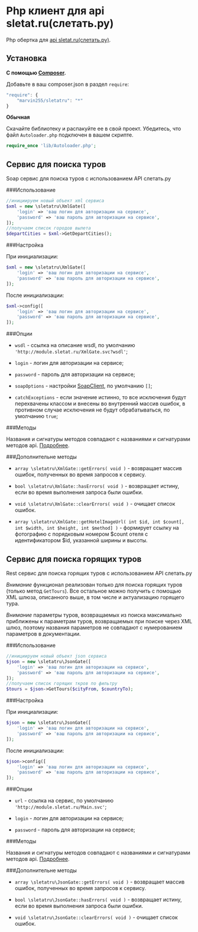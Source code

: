 Php клиент для api sletat.ru(слетать.ру)
==========================================

Php обертка для [api sletat.ru(слетать.ру)](http://sletat.ru/).


Установка
---------

**С помощью [Composer](https://getcomposer.org/doc/00-intro.md).**

Добавьте в ваш composer.json в раздел `require`:

```javascript
"require": {
    "marvin255/sletatru": "*"
}
```

**Обычная**

Скачайте библиотеку и распакуйте ее в свой проект. Убедитесь, что файл `Autoloader.php` подключен в вашем скрипте.

```php
require_once 'lib/Autoloader.php';
```


Сервис для поиска туров
-----------------------

Soap сервис для поиска туров с использованием API слетать.ру


###Использование

```php
//инициируем новый объект xml сервиса
$xml = new \sletatru\XmlGate([
	'login' => 'ваш логин для авторизации на сервисе',
	'password' => 'ваш пароль для авторизации на сервисе',
]);
//получаем список городов вылета
$departCities = $xml->GetDepartCities();
```


###Настройка

При инициализации:

```php
$xml = new \sletatru\XmlGate([
	'login' => 'ваш логин для авторизации на сервисе',
	'password' => 'ваш пароль для авторизации на сервисе',
]);
```

После инициализации:

```php
$xml->config([
	'login' => 'ваш логин для авторизации на сервисе',
	'password' => 'ваш пароль для авторизации на сервисе',
]);
```

###Опции

* `wsdl` - ссылка на описание wsdl, по умолчанию `'http://module.sletat.ru/XmlGate.svc?wsdl'`;

* `login` - логин для авторизации на сервисе;

* `password` - пароль для авторизации на сервисе;

* `soapOptions` - настройки [SoapClient](http://php.net/manual/ru/soapclient.soapclient.php), по умолчанию `[]`;

* `catchExceptions` - если значение истинно, то все исключения будут перехвачены классом и внесены во внутренний массив ошибок, в противном случае исключения не будут обрабатываться, по умолчанию `true`;


###Методы

Названия и сигнатуры методов совпадают с названиями и сигнатурами методов api. [Подробнее](http://static.sletat.ru/Files/Manual/XML_gate_Search.pdf).


###Дополнительне методы

* `array \sletatru\XmlGate::getErrors( void )` - возвращает массив ошибок, полученных во время запросов к сервису.

* `bool \sletatru\XmlGate::hasErrors( void )` - возвращает истину, если во время выполнения запроса были ошибки.

* `void \sletatru\XmlGate::clearErrors( void )` - очищает список ошибок.

* `array \sletatru\XmlGate::getHotelImageUrl( int $id, int $count[, int $width, int $height, int $method] )` - формирует ссылку на фотографию с порядковым номером $count отеля с идентификатором $id, указанной ширины и высоты.


Сервис для поиска горящих туров
-------------------------------

Rest сервис для поиска горящих туров с использованием API слетать.ру

*Внимание* функционал реализован только для поиска горящих туров (только метод `GetTours`). Все остальное можно получить с помощью XML шлюза, описанного выше, в том числе и актуализацию горящего тура.

*Внимание* параметры туров, возвращаемых из поиска максимально приближены к параметрам туров, возвращаемых при поиске через XML шлюз, поэтому названия параметров не совпадают с нумерованием параметров в документации.


###Использование

```php
//инициируем новый объект json сервиса
$json = new \sletatru\JsonGate([
	'login' => 'ваш логин для авторизации на сервисе',
	'password' => 'ваш пароль для авторизации на сервисе',
]);
//получаем список горящих ткров по фильтру
$tours = $json->GetTours($cityFrom, $countryTo);
```


###Настройка

При инициализации:

```php
$json = new \sletatru\JsonGate([
	'login' => 'ваш логин для авторизации на сервисе',
	'password' => 'ваш пароль для авторизации на сервисе',
]);
```

После инициализации:

```php
$json->config([
	'login' => 'ваш логин для авторизации на сервисе',
	'password' => 'ваш пароль для авторизации на сервисе',
]);
```


###Опции

* `url` - ссылка на сервис, по умолчанию `'http://module.sletat.ru/Main.svc'`;

* `login` - логин для авторизации на сервисе;

* `password` - пароль для авторизации на сервисе;



###Методы

Названия и сигнатуры методов совпадают с названиями и сигнатурами методов api. [Подробнее](http://static.sletat.ru/Files/Manual/JSON_gate_hottours.pdf).


###Дополнительне методы

* `array \sletatru\JsonGate::getErrors( void )` - возвращает массив ошибок, полученных во время запросов к сервису.

* `bool \sletatru\JsonGate::hasErrors( void )` - возвращает истину, если во время выполнения запроса были ошибки.

* `void \sletatru\JsonGate::clearErrors( void )` - очищает список ошибок.